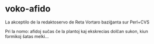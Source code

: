 # voko-afido
La akceptilo de la redaktoservo de Reta Vortaro baziĝanta sur Perl+CVS

Pri la nomo: afidoj suĉas ĉe la plantoj kaj ekskrecias dolĉan sukon, kiun formikoj ŝatas melki...
